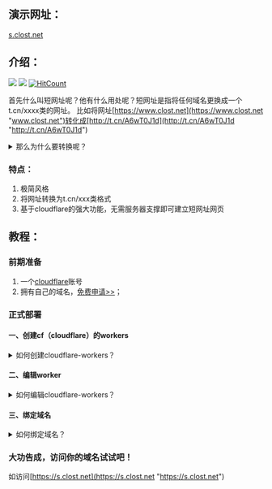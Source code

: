 ## 演示网址：
[s.clost.net](https://s.clost.net "s.clost.net")

## 介绍：
[![](https://img.shields.io/badge/短网址-极简风格-orange?link=https://s.clost.net)](https://github.com/Closty/duanwangzhi)
[![](https://img.shields.io/badge/by-%E7%93%B6%E5%AD%90-green?link=https://www.clost.net)](https://www.clost.net/default/513.html)
[![HitCount](http://hits.dwyl.com/closty/duanwangzhi.svg)](http://hits.dwyl.com/closty/duanwangzhi)

首先什么叫短网址呢？他有什么用处呢？短网址是指将任何域名更换成一个t.cn/xxxx类的网址。
比如将网址[https://www.clost.net](https://www.clost.net "www.clost.net")转化成[http://t.cn/A6wT0J1d](http://t.cn/A6wT0J1d "http://t.cn/A6wT0J1d")

   <details>
   <summary> 那么为什么要转换呢？</summary>
   简洁的说可以防红，比如你在你的qq分享你的网站，分享过多很可能会被显示已被拦截等字样，别人以后就只能复制到你的网                   
   址在浏览器打开而不能直接在qq内点开。用短网址就可以很好的防止这一点发生。
   其实市面上有很多网址缩短源码，但都不够简洁，且需要服务器支撑。如果你喜欢极简风格那就来对了！   
   
   </details>

### 特点：
1. 极简风格
1. 将网址转换为t.cn/xxx类格式
1. 基于cloudflare的强大功能，无需服务器支撑即可建立短网址网页

## 教程：
### 前期准备
1. 一个[cloudflare](http://cloudflare.com "cloudflare")账号
1. 拥有自己的域名，[免费申请>>](http://freenom.com "免费申请>>")；

### 正式部署
#### 一、创建cf（cloudflare）的workers
<details>
<summary> 如何创建cloudflare-workers？</summary>
1.进入[cloudflare](http://cloudflare.com "cloudflare")首页,点击进入workers
   
![6010332F-D475-4589-9B0A-19975E67C6EB.png](https://cdn.jsdelivr.net/gh/closty/tuchuang/usr/uploads/2020/04/853632551.png)<br>
2.点击创建worker
![429F89D4-6A33-4B0E-9FEB-03F61974214A.png](https://cdn.jsdelivr.net/gh/closty/tuchuang/usr/uploads/2020/04/1774752214.png)
<br>
</details>


#### 二、编辑worker
<details>
<summary> 如何编辑cloudflare-workers？</summary>
在脚本框内填入本项目中[以html结尾的代码](https://github.com/Closty/duanwangzhi/blob/master/短网址代码.html) ；打开后将其中的所有代码复制并粘贴填入cf-worker的编辑框中。
  
如图所示

![填入代码](https://cdn.jsdelivr.net/gh/closty/tuchuang/usr/uploads/2020/04/2327643990.png)<br>

这时候便可以访问你的worker，只不过域名不是自定义的。不过也可以使用了。地址便是上图代码上侧的地址，如这是我的worker地址。
[https://s.clost.workers.dev](https://s.clost.workers.dev "https://s.clost.workers.dev")<br>
</details>


#### 三、绑定域名
<details>
<summary> 如何绑定域名？</summary>
1.你需要先将你的域名指定任意一个IP地址，但是必须开启默认的代理模式（黄色的云朵图标点亮状态）。然后点击保存。
   
![指定任意一个IP地址并开启代理](https://cdn.jsdelivr.net/gh/closty/tuchuang/usr/uploads/2020/04/1617973151.png)<br>

2.进入workers界面，添加路由

![3224A31E-4D2E-4E4D-8D75-CC13EE6E5796.png](https://cdn.jsdelivr.net/gh/closty/tuchuang/usr/uploads/2020/04/2818873198.png)<br>
3.添加路由，域名处填写`https://你的域名/*`（注意`/*`两个符号务必加上）,worker选择你刚刚创建的worker

![CA8840DA-3830-42FF-A9C2-FE5937B90A21.png](https://cdn.jsdelivr.net/gh/closty/tuchuang/usr/uploads/2020/04/2887380108.png)<br>
</details>


### 大功告成，访问你的域名试试吧！<br>
如访问[https://s.clost.net](https://s.clost.net "https://s.clost.net")

